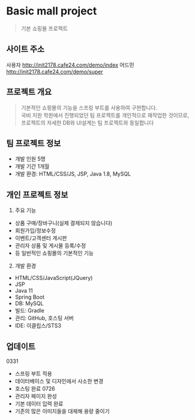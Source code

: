 # Basic mall project
> 기본 쇼핑몰 프로젝트

## 사이트 주소
사용자
http://init2178.cafe24.com/demo/index
어드민
http://init2178.cafe24.com/demo/super

## 프로젝트 개요
> 기본적인 쇼핑몰의 기능을 스프링 부트를 사용하여 구현합니다.<br>
국비 지원 학원에서 진행되었던 팀 프로젝트를 개인적으로 재작업한 것이므로, <br>
프로젝트의 자세한 DB와 UI설계는 팀 프로젝트와 동일합니다

## 팀 프로젝트 정보
- 개발 인원 5명
- 개발 기간 1개월
- 개발 환경: HTML/CSS/JS, JSP, Java 1.8, MySQL

## 개인 프로젝트 정보
1) 주요 기능
  - 상품 구매/장바구니(실제 결제되지 않습니다)
  - 회원가입/정보수정
  - 이벤트/고객센터 게시판
  - 관리자 상품 및 게시물 등록/수정
  - 등 일반적인 쇼핑몰의 기본적인 기능
2) 개발 환경
  - HTML/CSS/JavaScript(JQuery)
  - JSP
  - Java 11
  - Spring Boot
  - DB: MySQL
  - 빌드: Gradle
  - 관리: GitHub, 호스팅 서버
  - IDE: 이클립스/STS3

## 업데이트
0331
  - 스프링 부트 적용
  - 데이터베이스 및 디자인에서 사소한 변경
  - 호스팅 완료
0726
  - 관리자 페이지 완성
  - 기본 데이터 입력 완료
  - 기존의 많은 이미지들을 대체해 용량 줄이기

